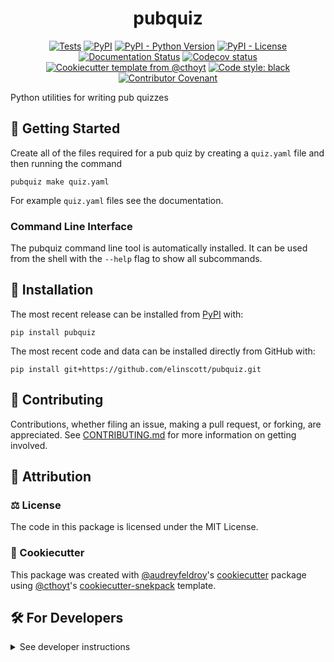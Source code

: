 <!--
<p align="center">
  <img src="https://github.com/elinscott/pubquiz/raw/main/docs/source/logo.png" height="150">
</p>
-->

<h1 align="center">
  pubquiz
</h1>

<p align="center">
    <a href="https://github.com/elinscott/pubquiz/actions/workflows/tests.yml">
        <img alt="Tests" src="https://github.com/elinscott/pubquiz/workflows/Tests/badge.svg" /></a>
    <a href="https://pypi.org/project/pubquiz">
        <img alt="PyPI" src="https://img.shields.io/pypi/v/pubquiz" /></a>
    <a href="https://pypi.org/project/pubquiz">
        <img alt="PyPI - Python Version" src="https://img.shields.io/pypi/pyversions/pubquiz" /></a>
    <a href="https://github.com/elinscott/pubquiz/blob/main/LICENSE">
        <img alt="PyPI - License" src="https://img.shields.io/pypi/l/pubquiz" /></a>
    <a href='https://pubquiz.readthedocs.io/en/latest/?badge=latest'>
        <img src='https://readthedocs.org/projects/pubquiz/badge/?version=latest' alt='Documentation Status' /></a>
    <a href="https://codecov.io/gh/elinscott/pubquiz/branch/main">
        <img src="https://codecov.io/gh/elinscott/pubquiz/branch/main/graph/badge.svg" alt="Codecov status" /></a>  
    <a href="https://github.com/cthoyt/cookiecutter-python-package">
        <img alt="Cookiecutter template from @cthoyt" src="https://img.shields.io/badge/Cookiecutter-snekpack-blue" /></a>
    <a href='https://github.com/psf/black'>
        <img src='https://img.shields.io/badge/code%20style-black-000000.svg' alt='Code style: black' /></a>
    <a href="https://github.com/elinscott/pubquiz/blob/main/.github/CODE_OF_CONDUCT.md">
        <img src="https://img.shields.io/badge/Contributor%20Covenant-2.1-4baaaa.svg" alt="Contributor Covenant"/></a>
</p>

Python utilities for writing pub quizzes

## 💪 Getting Started

Create all of the files required for a pub quiz by creating a ``quiz.yaml`` file and then running the command
```shell
pubquiz make quiz.yaml
```

For example ``quiz.yaml`` files see the documentation.

### Command Line Interface

The pubquiz command line tool is automatically installed. It can
be used from the shell with the `--help` flag to show all subcommands.

## 🚀 Installation

The most recent release can be installed from
[PyPI](https://pypi.org/project/pubquiz/) with:

```shell
pip install pubquiz
```

The most recent code and data can be installed directly from GitHub with:

```shell
pip install git+https://github.com/elinscott/pubquiz.git
```

## 👐 Contributing

Contributions, whether filing an issue, making a pull request, or forking, are appreciated. See
[CONTRIBUTING.md](https://github.com/elinscott/pubquiz/blob/master/.github/CONTRIBUTING.md) for more information on getting involved.

## 👋 Attribution

### ⚖️ License

The code in this package is licensed under the MIT License.

<!--
### 📖 Citation

Citation goes here!
-->

<!--
### 🎁 Support

This project has been supported by the following organizations (in alphabetical order):

- [Harvard Program in Therapeutic Science - Laboratory of Systems Pharmacology](https://hits.harvard.edu/the-program/laboratory-of-systems-pharmacology/)

-->

<!--
### 💰 Funding

This project has been supported by the following grants:

| Funding Body                                             | Program                                                                                                                       | Grant           |
|----------------------------------------------------------|-------------------------------------------------------------------------------------------------------------------------------|-----------------|
| DARPA                                                    | [Automating Scientific Knowledge Extraction (ASKE)](https://www.darpa.mil/program/automating-scientific-knowledge-extraction) | HR00111990009   |
-->

### 🍪 Cookiecutter

This package was created with [@audreyfeldroy](https://github.com/audreyfeldroy)'s
[cookiecutter](https://github.com/cookiecutter/cookiecutter) package using [@cthoyt](https://github.com/cthoyt)'s
[cookiecutter-snekpack](https://github.com/cthoyt/cookiecutter-snekpack) template.

## 🛠️ For Developers

<details>
  <summary>See developer instructions</summary>

The final section of the README is for if you want to get involved by making a code contribution.

### Development Installation

To install in development mode, use the following:

```bash
git clone git+https://github.com/elinscott/pubquiz.git
cd pubquiz
pip install -e .
```

### 🥼 Testing

After cloning the repository and installing `tox` with `pip install tox`, the unit tests in the `tests/` folder can be
run reproducibly with:

```shell
tox
```

Additionally, these tests are automatically re-run with each commit in a [GitHub Action](https://github.com/elinscott/pubquiz/actions?query=workflow%3ATests).

### 📖 Building the Documentation

The documentation can be built locally using the following:

```shell
git clone git+https://github.com/elinscott/pubquiz.git
cd pubquiz
tox -e docs
open docs/build/html/index.html
``` 

The documentation automatically installs the package as well as the `docs`
extra specified in the [`setup.cfg`](setup.cfg). `sphinx` plugins
like `texext` can be added there. Additionally, they need to be added to the
`extensions` list in [`docs/source/conf.py`](docs/source/conf.py).

The documentation can be deployed to [ReadTheDocs](https://readthedocs.io) using 
[this guide](https://docs.readthedocs.io/en/stable/intro/import-guide.html).
The [`.readthedocs.yml`](.readthedocs.yml) YAML file contains all the configuration you'll need.
You can also set up continuous integration on GitHub to check not only that
Sphinx can build the documentation in an isolated environment (i.e., with ``tox -e docs-test``)
but also that [ReadTheDocs can build it too](https://docs.readthedocs.io/en/stable/pull-requests.html).

### 📦 Making a Release

After installing the package in development mode and installing
`tox` with `pip install tox`, the commands for making a new release are contained within the `finish` environment
in `tox.ini`. Run the following from the shell:

```shell
tox -e finish
```

This script does the following:

1. Uses [Bump2Version](https://github.com/c4urself/bump2version) to switch the version number in the `setup.cfg`,
   `src/pubquiz/version.py`, and [`docs/source/conf.py`](docs/source/conf.py) to not have the `-dev` suffix
2. Packages the code in both a tar archive and a wheel using [`build`](https://github.com/pypa/build)
3. Uploads to PyPI using [`twine`](https://github.com/pypa/twine). Be sure to have a `.pypirc` file configured to avoid the need for manual input at this
   step
4. Push to GitHub. You'll need to make a release going with the commit where the version was bumped.
5. Bump the version to the next patch. If you made big changes and want to bump the version by minor, you can
   use `tox -e bumpversion -- minor` after.
</details>
